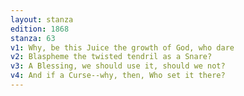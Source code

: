 ```yaml
---
layout: stanza
edition: 1868
stanza: 63
v1: Why, be this Juice the growth of God, who dare
v2: Blaspheme the twisted tendril as a Snare?
v3: A Blessing, we should use it, should we not?
v4: And if a Curse--why, then, Who set it there?
---
```

